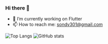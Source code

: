 ### Hi there 👋

- 🔭 I’m currently working on Flutter
- 📫 How to reach me: sondv301@gmail.com

![Top Langs](https://github-readme-stats.vercel.app/api/top-langs/?username=sondv301&layout=compact) 
![GitHub stats](https://github-readme-stats.vercel.app/api?username=sondv301&show_icons=true&bg_color=00000000)
